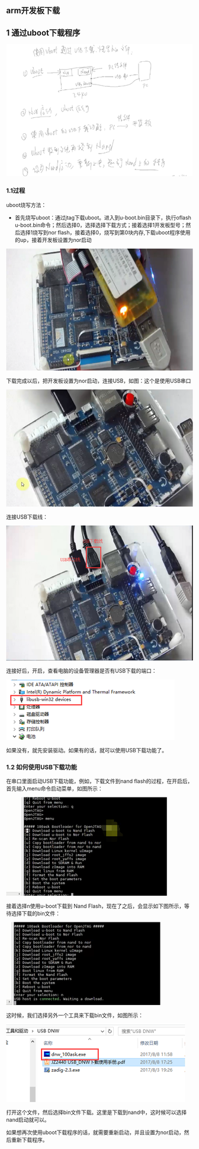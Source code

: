 ## arm开发板下载

## 1 通过uboot下载程序

![1556765464846](images/download.png)

### 1.1过程 

uboot烧写方法：

- 首先烧写uboot：通过jtag下载uboot。进入到u-boot.bin目录下，执行oflash u-boot.bin命令；然后选择0，选择选择下载方式；接着选择1开发板型号；然后选择1烧写到nor flash，接着选择0，烧写到第0块内存,下载uboot程序使用的up，接着开发板设置为nor启动

![1556766080244](images/download_uboot.png)

下载完成以后，把开发板设置为nor启动，连接USB，如图：这个是使用USB串口

![1556766215374](images/download_uboot_test.png)

连接USB下载线：

![1556767554004](images/download_usb.png)

连接好后，开启，查看电脑的设备管理器是否有USB下载的端口：

![1556768259335](images/download_usb_1.png)

如果没有，就先安装驱动。如果有的话，就可以使用USB下载功能了。

### 1.2 如何使用USB下载功能

在串口里面启动USB下载功能，例如，下载文件到nand flash的过程，在开启后，首先输入menu命令启动菜单，如图所示：

![1556768770362](images/download_usb_2.png)

接着选择n使用u-boot下载到 Nand Flash，现在了之后，会显示如下图所示，等待选择下载的bin文件：

![1556768877200](images/download_usb_3.png)

这时候，我们选择另外一个工具来下载bin文件，如图所示：

![1556769003849](images/download_usb_4.png)

打开这个文件，然后选择bin文件下载。这里是下载到nand中，这时候可以选择nand启动就可以。

如果想再次使用uboot下载程序的话，就需要重新启动，并且设置为nor启动，然后重新下载程序。